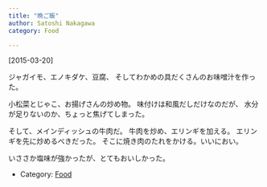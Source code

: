 ```yaml
---
title: "晩ご飯"
author: Satoshi Nakagawa
category: Food

---
```


[2015-03-20]  

 ジャガイモ、エノキダケ、豆腐、
そしてわかめの具だくさんのお味噌汁を作った。

 小松菜とじゃこ、お揚げさんの炒め物。
味付けは和風だしだけなのだが、
水分が足りないのか、ちょっと焦げてしまった。

 そして、メインディッシュの牛肉だ。
牛肉を炒め、エリンギを加える。
エリンギを先に炒めるべきだった。
そこに焼き肉のたれをかける。いいにおい。

 いささか塩味が強かったが、とてもおいしかった。

- Category: [Food](categories.html#Food)

